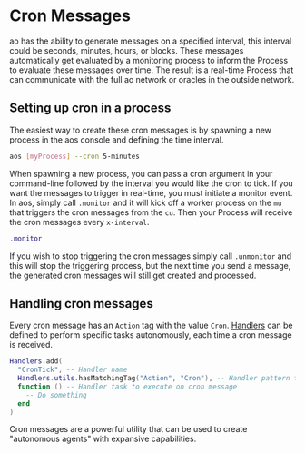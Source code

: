 # Cron Messages

ao has the ability to generate messages on a specified interval, this interval could be seconds, minutes, hours, or blocks. These messages automatically get evaluated by a monitoring process to inform the Process to evaluate these messages over time. The result is a real-time Process that can communicate with the full ao network or oracles in the outside network.

## Setting up cron in a process

The easiest way to create these cron messages is by spawning a new process in the aos console and defining the time interval.

```sh
aos [myProcess] --cron 5-minutes
```

When spawning a new process, you can pass a cron argument in your command-line followed by the interval you would like the cron to tick. If you want the messages to trigger in real-time, you must initiate a monitor event. In aos, simply call `.monitor` and it will kick off a worker process on the `mu` that triggers the cron messages from the `cu`. Then your Process will receive the cron messages every `x-interval`.

```lua
.monitor
```

If you wish to stop triggering the cron messages simply call `.unmonitor` and this will stop the triggering process, but the next time you send a message, the generated cron messages will still get created and processed.

## Handling cron messages

Every cron message has an `Action` tag with the value `Cron`. [Handlers](handlers.md) can be defined to perform specific tasks autonomously, each time a cron message is received.

```lua
Handlers.add(
  "CronTick", -- Handler name
  Handlers.utils.hasMatchingTag("Action", "Cron"), -- Handler pattern to identify cron message
  function () -- Handler task to execute on cron message
    -- Do something
  end
)
```

Cron messages are a powerful utility that can be used to create "autonomous agents" with expansive capabilities.

